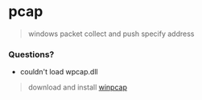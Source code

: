 # pcap
> windows packet collect and push specify address

### Questions?
- couldn't load wpcap.dll
> download and install [winpcap](https://www.winpcap.org)
